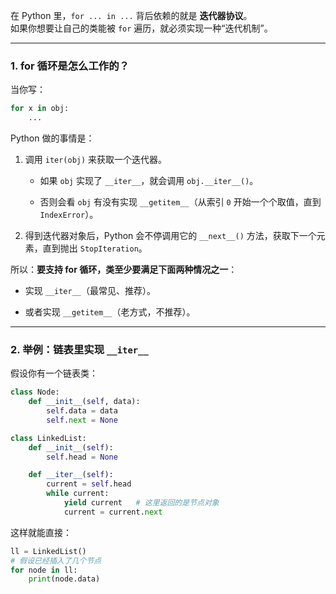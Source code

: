 在 Python 里，`for ... in ...` 背后依赖的就是 **迭代器协议**。  
如果你想要让自己的类能被 `for` 遍历，就必须实现一种“迭代机制”。

---

### 1. for 循环是怎么工作的？

当你写：
```python
for x in obj:
	...
```
Python 做的事情是：

1. 调用 `iter(obj)` 来获取一个迭代器。
            
    - 如果 `obj` 实现了 `__iter__`，就会调用 `obj.__iter__()`。
        
    - 否则会看 `obj` 有没有实现 `__getitem__`（从索引 `0` 开始一个个取值，直到 `IndexError`）。
        
2. 得到迭代器对象后，Python 会不停调用它的 `__next__()` 方法，获取下一个元素，直到抛出 `StopIteration`。
    

所以：**要支持 for 循环，类至少要满足下面两种情况之一**：

- 实现 `__iter__`（最常见、推荐）。
    
- 或者实现 `__getitem__`（老方式，不推荐）。
    

---

### 2. 举例：链表里实现 `__iter__`

假设你有一个链表类：

```python
class Node:
    def __init__(self, data):
        self.data = data
        self.next = None

class LinkedList:
    def __init__(self):
        self.head = None

    def __iter__(self):
        current = self.head
        while current:
            yield current   # 这里返回的是节点对象
            current = current.next
```
这样就能直接：
```python
ll = LinkedList()
# 假设已经插入了几个节点
for node in ll:
    print(node.data)
```